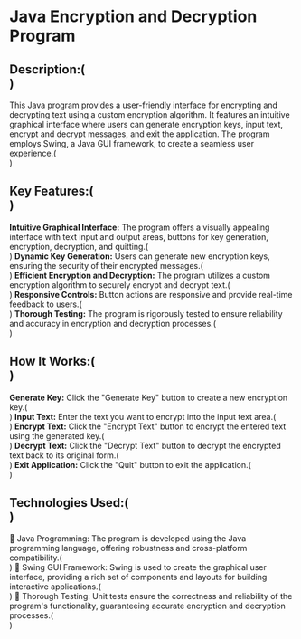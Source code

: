 # Java Encryption and Decryption Program

## Description:( <br> )
This Java program provides a user-friendly interface for encrypting and decrypting text using a custom encryption algorithm. It features an intuitive graphical interface where users can generate encryption keys, input text, encrypt and decrypt messages, and exit the application. The program employs Swing, a Java GUI framework, to create a seamless user experience.( <br> )

## Key Features:( <br> )
**Intuitive Graphical Interface:** The program offers a visually appealing interface with text input and output areas, buttons for key generation, encryption, decryption, and quitting.( <br> )
**Dynamic Key Generation:** Users can generate new encryption keys, ensuring the security of their encrypted messages.( <br> )
**Efficient Encryption and Decryption:** The program utilizes a custom encryption algorithm to securely encrypt and decrypt text.( <br> )
**Responsive Controls:** Button actions are responsive and provide real-time feedback to users.( <br> )
**Thorough Testing:** The program is rigorously tested to ensure reliability and accuracy in encryption and decryption processes.( <br> )

## How It Works:( <br> )
**Generate Key:** Click the "Generate Key" button to create a new encryption key.( <br> )
**Input Text:** Enter the text you want to encrypt into the input text area.( <br> )
**Encrypt Text:** Click the "Encrypt Text" button to encrypt the entered text using the generated key.( <br> )
**Decrypt Text:** Click the "Decrypt Text" button to decrypt the encrypted text back to its original form.( <br> )
**Exit Application:** Click the "Quit" button to exit the application.( <br> )

## Technologies Used:( <br> )
🚀 Java Programming: The program is developed using the Java programming language, offering robustness and cross-platform compatibility.( <br> )
💼 Swing GUI Framework: Swing is used to create the graphical user interface, providing a rich set of components and layouts for building interactive applications.( <br> )
🔬 Thorough Testing: Unit tests ensure the correctness and reliability of the program's functionality, guaranteeing accurate encryption and decryption processes.( <br> )
